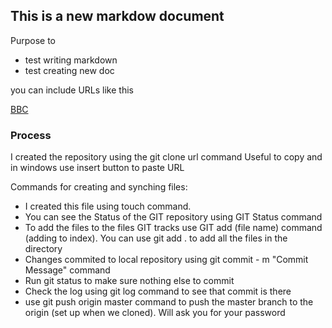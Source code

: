 ## This is a new markdow document

Purpose to

* test writing markdown
* test creating new doc

you can include URLs like this 

[BBC](http://bbc.co.uk)

### Process

I created the repository using the git clone url command
Useful to copy and in windows use insert button to paste URL

Commands for creating and synching files:

* I created this file using touch command. 
* You can see the Status of the GIT repository using GIT Status command
* To add the files to the files GIT tracks use GIT add (file name) command  (adding to index).  You can use git add .  to add all the files in the directory  
* Changes commited to local repository using git commit - m "Commit Message"  command
* Run git status to make sure nothing else to commit
* Check the log using   git log command to see that commit is there
* use git push origin master command to push the master branch to the origin (set up when we cloned).  Will ask you for your password

